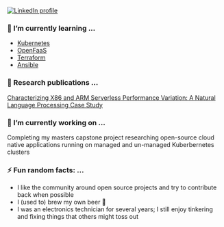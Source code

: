 <!-- LinkedIn Contact -->
[![LinkedIn profile](https://img.shields.io/badge/-BOB%20SCHMITZ%20III-blue?style=for-the-badge&logo=Linkedin&logoColor=white)](https://www.linkedin.com/in/rgschmitz/)

### 🌱 I’m currently learning ...
* [Kubernetes](https://kubernetes.io/docs/home/)
* [OpenFaaS](https://docs.openfaas.com/)
* [Terraform](https://www.terraform.io/docs)
* [Ansible](https://docs.ansible.com/ansible/latest/index.html)

### 📖 Research publications ...
[Characterizing X86 and ARM Serverless Performance Variation: A Natural Language Processing Case Study](https://doi.org/10.1145/3491204.3543506)

### 🔭 I’m currently working on ...
Completing my masters capstone project researching open-source cloud native applications running on managed and un-managed Kuberbernetes clusters

### ⚡ Fun random facts: ...
* I like the community around open source projects and try to contribute back when possible
* I (used to) brew my own beer 🍻
* I was an electronics technician for several years; I still enjoy tinkering and fixing things that others might toss out
<!--
**rgschmitz1/rgschmitz1** is a ✨ _special_ ✨ repository because its `README.md` (this file) appears on your GitHub profile.

Here are some ideas to get you started:

- 👯 I’m looking to collaborate on ...
- 🤔 I’m looking for help with ...
- 💬 Ask me about ...
-->
